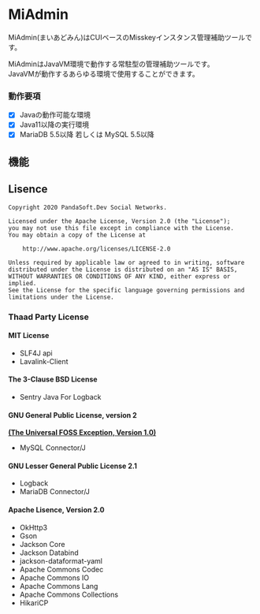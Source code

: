# MiAdmin
MiAdmin(まいあどみん)はCUIベースのMisskeyインスタンス管理補助ツールです。

MiAdminはJavaVM環境で動作する常駐型の管理補助ツールです。  
JavaVMが動作するあらゆる環境で使用することができます。

### 動作要項
- [x] Javaの動作可能な環境
- [x] Java11以降の実行環境
- [x] MariaDB 5.5以降 若しくは MySQL 5.5以降

## 機能

## Lisence
    Copyright 2020 PandaSoft.Dev Social Networks.
    
    Licensed under the Apache License, Version 2.0 (the "License");
    you may not use this file except in compliance with the License.
    You may obtain a copy of the License at
    
        http://www.apache.org/licenses/LICENSE-2.0
    
    Unless required by applicable law or agreed to in writing, software
    distributed under the License is distributed on an "AS IS" BASIS,
    WITHOUT WARRANTIES OR CONDITIONS OF ANY KIND, either express or implied.
    See the License for the specific language governing permissions and
    limitations under the License.

### Thaad Party License
#### MIT License
- SLF4J api
- Lavalink-Client

#### The 3-Clause BSD License
- Sentry Java For Logback

#### GNU General Public License, version 2
**[(The Universal FOSS Exception, Version 1.0)](https://oss.oracle.com/licenses/universal-foss-exception/)**
- MySQL Connector/J

#### GNU Lesser General Public License 2.1
- Logback
- MariaDB Connector/J

#### Apache Lisence, Version 2.0
- OkHttp3
- Gson
- Jackson Core
- Jackson Databind
- jackson-dataformat-yaml
- Apache Commons Codec
- Apache Commons IO
- Apache Commons Lang
- Apache Commons Collections
- HikariCP